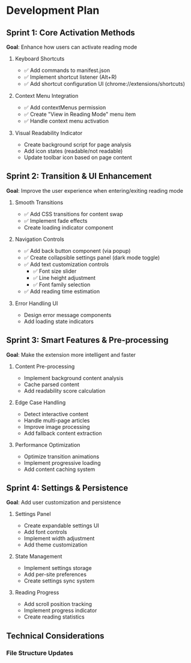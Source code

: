 # Development Plan

## Sprint 1: Core Activation Methods
**Goal**: Enhance how users can activate reading mode

1. Keyboard Shortcuts
   - ✅ Add commands to manifest.json
   - ✅ Implement shortcut listener (Alt+R)
   - ✅ Add shortcut configuration UI (chrome://extensions/shortcuts)

2. Context Menu Integration
   - ✅ Add contextMenus permission
   - ✅ Create "View in Reading Mode" menu item
   - ✅ Handle context menu activation

3. Visual Readability Indicator
   - Create background script for page analysis
   - Add icon states (readable/not readable)
   - Update toolbar icon based on page content

## Sprint 2: Transition & UI Enhancement
**Goal**: Improve the user experience when entering/exiting reading mode

1. Smooth Transitions
   - ✅ Add CSS transitions for content swap
   - ✅ Implement fade effects
   - Create loading indicator component

2. Navigation Controls
   - ✅ Add back button component (via popup)
   - ✅ Create collapsible settings panel (dark mode toggle)
   - ✅ Add text customization controls
     - ✅ Font size slider
     - ✅ Line height adjustment
     - ✅ Font family selection
   - ✅ Add reading time estimation

3. Error Handling UI
   - Design error message components
   - Add loading state indicators

## Sprint 3: Smart Features & Pre-processing
**Goal**: Make the extension more intelligent and faster

1. Content Pre-processing
   - Implement background content analysis
   - Cache parsed content
   - Add readability score calculation

2. Edge Case Handling
   - Detect interactive content
   - Handle multi-page articles
   - Improve image processing
   - Add fallback content extraction

3. Performance Optimization
   - Optimize transition animations
   - Implement progressive loading
   - Add content caching system

## Sprint 4: Settings & Persistence
**Goal**: Add user customization and persistence

1. Settings Panel
   - Create expandable settings UI
   - Add font controls
   - Implement width adjustment
   - Add theme customization

2. State Management
   - Implement settings storage
   - Add per-site preferences
   - Create settings sync system

3. Reading Progress
   - Add scroll position tracking
   - Implement progress indicator
   - Create reading statistics

## Technical Considerations

### File Structure Updates 